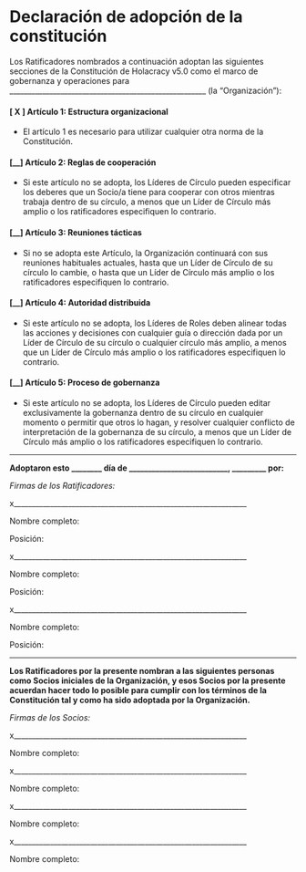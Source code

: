 Declaración de adopción de la constitución
=================================

Los Ratificadores nombrados a continuación adoptan las siguientes secciones de la Constitución de Holacracy v5.0 como el marco de gobernanza y operaciones para \_\_\_\_\_\_\_\_\_\_\_\_\_\_\_\_\_\_\_\_\_\_\_\_\_\_\_\_\_\_\_\_\_\_\_\_\_\_\_\_\_\_\_\_\_\_\_\_\_\_\_\_\_\_ (la “Organización”):

#### [ X ] Artículo 1: Estructura organizacional

- El artículo 1 es necesario para utilizar cualquier otra norma de la Constitución.

#### [\_\_] Artículo 2: Reglas de cooperación

- Si este artículo no se adopta, los Líderes de Círculo pueden especificar los deberes que un Socio/a tiene para cooperar con otros mientras trabaja dentro de su círculo, a menos que un Líder de Círculo más amplio o los ratificadores especifiquen lo contrario.

#### [\_\_] Artículo 3: Reuniones tácticas

- Si no se adopta este Artículo, la Organización continuará con sus reuniones habituales actuales, hasta que un Líder de Círculo de su círculo lo cambie, o hasta que un Líder de Círculo más amplio o los ratificadores especifiquen lo contrario.

#### [\_\_] Artículo 4: Autoridad distribuida

- Si este artículo no se adopta, los Líderes de Roles deben alinear todas las acciones y decisiones con cualquier guía o dirección dada por un Líder de Círculo de su círculo o cualquier círculo más amplio, a menos que un Líder de Círculo más amplio o los ratificadores especifiquen lo contrario.

#### [\_\_] Artículo 5: Proceso de gobernanza

- Si este artículo no se adopta, los Líderes de Círculo pueden editar exclusivamente la gobernanza dentro de su círculo en cualquier momento o permitir que otros lo hagan, y resolver cualquier conflicto de interpretación de la gobernanza de su círculo, a menos que un Líder de Círculo más amplio o los ratificadores especifiquen lo contrario. 

---

**Adoptaron esto \_\_\_\_\_\_\_\_ día de \_\_\_\_\_\_\_\_\_\_\_\_\_\_\_\_\_\_\_\_\_\_\_\_\_\_, \_\_\_\_\_\_\_\_\_ por:**

*Firmas de los Ratificadores:*

x\_\_\_\_\_\_\_\_\_\_\_\_\_\_\_\_\_\_\_\_\_\_\_\_\_\_\_\_\_\_\_\_\_\_\_\_\_\_\_\_\_\_\_\_\_\_\_\_\_\_\_\_\_\_\_\_\_\_\_\_\_\_\_\_

Nombre completo:

Posición:

x\_\_\_\_\_\_\_\_\_\_\_\_\_\_\_\_\_\_\_\_\_\_\_\_\_\_\_\_\_\_\_\_\_\_\_\_\_\_\_\_\_\_\_\_\_\_\_\_\_\_\_\_\_\_\_\_\_\_\_\_\_\_\_\_

Nombre completo:

Posición:

x\_\_\_\_\_\_\_\_\_\_\_\_\_\_\_\_\_\_\_\_\_\_\_\_\_\_\_\_\_\_\_\_\_\_\_\_\_\_\_\_\_\_\_\_\_\_\_\_\_\_\_\_\_\_\_\_\_\_\_\_\_\_\_\_

Nombre completo:

Posición:

---

**Los Ratificadores por la presente nombran a las siguientes personas como Socios iniciales de la Organización, y esos Socios por la presente acuerdan hacer todo lo posible para cumplir con los términos de la Constitución tal y como ha sido adoptada por la Organización.**

*Firmas de los Socios:*

x\_\_\_\_\_\_\_\_\_\_\_\_\_\_\_\_\_\_\_\_\_\_\_\_\_\_\_\_\_\_\_\_\_\_\_\_\_\_\_\_\_\_\_\_\_\_\_\_\_\_\_\_\_\_\_\_\_\_\_\_\_\_\_\_

Nombre completo:

x\_\_\_\_\_\_\_\_\_\_\_\_\_\_\_\_\_\_\_\_\_\_\_\_\_\_\_\_\_\_\_\_\_\_\_\_\_\_\_\_\_\_\_\_\_\_\_\_\_\_\_\_\_\_\_\_\_\_\_\_\_\_\_\_

Nombre completo:

x\_\_\_\_\_\_\_\_\_\_\_\_\_\_\_\_\_\_\_\_\_\_\_\_\_\_\_\_\_\_\_\_\_\_\_\_\_\_\_\_\_\_\_\_\_\_\_\_\_\_\_\_\_\_\_\_\_\_\_\_\_\_\_\_

Nombre completo:

x\_\_\_\_\_\_\_\_\_\_\_\_\_\_\_\_\_\_\_\_\_\_\_\_\_\_\_\_\_\_\_\_\_\_\_\_\_\_\_\_\_\_\_\_\_\_\_\_\_\_\_\_\_\_\_\_\_\_\_\_\_\_\_\_

Nombre completo:

